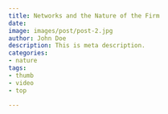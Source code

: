 ```yaml
---
title: Networks and the Nature of the Firm
date: 
image: images/post/post-2.jpg
author: John Doe
description: This is meta description.
categories:
- nature
tags:
- thumb
- video
- top

---
```

